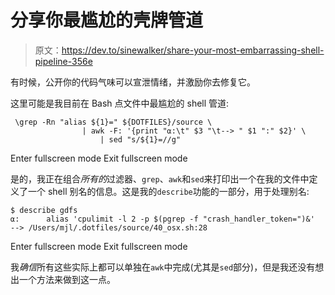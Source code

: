 # 分享你最尴尬的壳牌管道

> 原文：<https://dev.to/sinewalker/share-your-most-embarrassing-shell-pipeline-356e>

有时候，公开你的代码气味可以宣泄情绪，并激励你去修复它。

这里可能是我目前在 Bash 点文件中最尴尬的 shell 管道:

```
 \grep -Rn "alias ${1}=" ${DOTFILES}/source \
                | awk -F: '{print "⍺:\t" $3 "\t--> " $1 ":" $2}' \
                    | sed "s/${1}=//g" 
```

Enter fullscreen mode Exit fullscreen mode

是的，我正在组合*所有的*过滤器、`grep`、`awk`和`sed`来打印出一个在我的文件中定义了一个 shell 别名的信息。这是我的`describe`功能的一部分，用于处理别名:

```
$ describe gdfs
⍺:      alias 'cpulimit -l 2 -p $(pgrep -f "crash_handler_token=")&'    --> /Users/mjl/.dotfiles/source/40_osx.sh:28 
```

Enter fullscreen mode Exit fullscreen mode

我*确信*所有这些实际上都可以单独在`awk`中完成(尤其是`sed`部分)，但是我还没有想出一个方法来做到这一点。